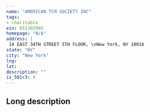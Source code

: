 ```yaml
---
name: "AMERICAN TCM SOCIETY INC"
tags:
- charitable
ein: 651302993
homepage: "N/A"
address: |
 14 EAST 34TH STREET 5TH FLOOR, \nNew York, NY 10016
state: "NY"
city: "New York"
lng: 
lat: 
description: ""
is_501c3: X
---
```


## Long description


